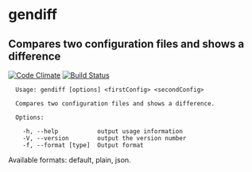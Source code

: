 # gendiff
## Compares two configuration files and shows a difference
[![Code Climate](https://codeclimate.com/github/mn13/project-lvl2-s125/badges/gpa.svg)](https://codeclimate.com/github/mn13/project-lvl2-s125)
[![Build Status](https://travis-ci.org/mn13/project-lvl2-s125.svg?branch=master)](https://travis-ci.org/mn13/project-lvl2-s125)

```
  Usage: gendiff [options] <firstConfig> <secondConfig>

  Compares two configuration files and shows a difference.

  Options:

    -h, --help           output usage information
    -V, --version        output the version number
    -f, --format [type]  Output format
```
Available formats: default, plain, json.

